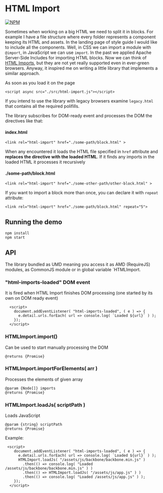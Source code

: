 # HTML Import

[![NPM](https://nodei.co/npm/nw-autoupdater.png)](https://nodei.co/npm/html-import/)

Sometimes when working on a big HTML we need to split it in blocks.
For example I have a file structure where every folder represents a component keeping its HTML and assets. In the landing page of style guide I would like to include all the components. Well, in CSS we can import a module with `@import`, in JavaScript we can use `import`. In the past we applied Apache Server-Side Includes for importing HTML blocks. Now we can think of [HTML Imports](https://www.html5rocks.com/en/tutorials/webcomponents/imports/), but they are not yet really supported
even in ever-green browsers. Anyway, it inspired me on writing a little library that implements a similar approach.

As soon as you load it on the page
```
<script async src="./src/html-import.js"></script>
```

If you intend to use the library with legacy browsers examine `legacy.html` that contains all the required polifills.

The library subscribes for DOM-ready event and processes the DOM the directives like that:

#### index.html
```
<link rel="html-import" href="./some-path/block.html" >
```

When any encountered it loads the HTML file specified in `href` attribute and **replaces the directive with the loaded HTML**.
If it finds any imports in the loaded HTML it processes it recursively

#### ./some-path/block.html
```
<link rel="html-import" href="./some-other-path/other-block.html" >
```

If you want to import a block more than once, you can declare it with `repeat` attribute:

```
<link rel="html-import" href="./some-path/block.html" repeat="5">
```

## Running the demo

```
npm install
npm start
```

## API

The library bundled as UMD meaning you access it as AMD (RequireJS) modules, as CommonJS module or in global variable `HTMLImport.

### "html-imports-loaded" DOM event
It is fired when HTML Import finishes DOM processing (one started by its own on DOM ready event)
```
  <script>
    document.addEventListener( "html-imports-loaded", ( e ) => {
      e.detail.urls.forEach( url => console.log( `Loaded ${url}` ) );
    });
  </script>
```

### HTMLImport.import()
Can be used to start manually processing the DOM
```
@returns {Promise}
```


### HTMLImport.importForElements( arr )
Processes the elements of given array
```
@param {Node[]} imports
@returns {Promise}
```


### HTMLImport.loadJs( scriptPath )
Loads JavaScript
```
@param {string} scriptPath
@returns {Promise}
```
Example:
```
 <script>
    document.addEventListener( "html-imports-loaded", ( e ) => {
      e.detail.urls.forEach( url => console.log( `Loaded ${url}` ) );
      HTMLImport.loadJs( "/assets/js/backbone/backbone.min.js" )
        .then(() => console.log( "Loaded /assets/js/backbone/backbone.min.js" ) )
        .then(() => HTMLImport.loadJs( "/assets/js/app.js" ) )
        .then(() => console.log( "Loaded /assets/js/app.js" ) );
    });
  </script>
```

